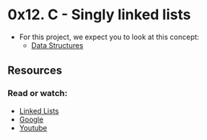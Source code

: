 # 0x12. C - Singly linked lists
* For this project, we expect you to look at this concept:
   * [Data Structures](https://intranet.alxswe.com/concepts/120)
## Resources
### Read or watch:
   * [Linked Lists](https://intranet.alxswe.com/rltoken/joxg32-tt4lUh8Afgst8tA)
   * [Google](https://intranet.alxswe.com/rltoken/USaZbNdfcuIFII-K2YPsKQ)
   * [Youtube](https://intranet.alxswe.com/rltoken/epKUCIcoA6XaN1T3Vtr_9w)



